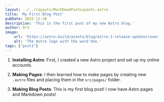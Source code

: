 ```yaml
---
layout: ../../layouts/MarkDownPostLayouts.astro
title: 'My First Blog Post'
pubDate: 2022-12-28
description: 'This is the first post of my new Astro blog.'
author: Dr3
image:
    url: 'https://astro.build/assets/blog/astro-1-release-update/cover.jpeg' 
    alt: 'The Astro logo with the word One.'
tags: ["post1"]
---
```

<!-- # My First Blog Post
y first astro learning tutorial. I'm excited to code my blog with astro integration. 
## What I've accomplished -->

1. **Installing Astro**: First, I created a new Astro project and set up my online accounts.

2. **Making Pages**: I then learned how to make pages by creating new `.astro` files and placing them in the `src/pages/` folder.

3. **Making Blog Posts**: This is my first blog post! I now have Astro pages and Markdown posts!

